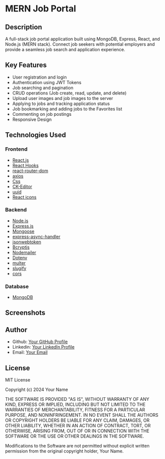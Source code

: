 # MERN Job Portal

## Description

A full-stack job portal application built using MongoDB, Express, React, and Node.js (MERN stack). Connect job seekers with potential employers and provide a seamless job search and application experience.

## Key Features

- User registration and login
- Authentication using JWT Tokens
- Job searching and pagination
- CRUD operations (Job create, read, update, and delete)
- Upload user images and job images to the server
- Applying to jobs and tracking application status
- Job bookmarking and adding jobs to the Favorites list
- Commenting on job postings
- Responsive Design

## Technologies Used

### Frontend

- [React.js](https://www.npmjs.com/package/react)
- [React Hooks](https://reactjs.org/docs/hooks-intro.html)
- [react-router-dom](https://www.npmjs.com/package/react-router-dom)
- [axios](https://www.npmjs.com/package/axios)
- [Css](https://developer.mozilla.org/en-US/docs/Web/CSS)
- [CK-Editor](https://ckeditor.com/docs/ckeditor5/latest/builds/guides/integration/frameworks/react.html)
- [uuid](https://www.npmjs.com/package/uuid)
- [React icons](https://react-icons.github.io/react-icons/)

### Backend

- [Node.js](https://nodejs.org/en/)
- [Express.js](https://www.npmjs.com/package/express)
- [Mongoose](https://mongoosejs.com/)
- [express-async-handler](https://www.npmjs.com/package/express-async-handler)
- [jsonwebtoken](https://www.npmjs.com/package/jsonwebtoken)
- [Bcryptjs](https://www.npmjs.com/package/bcryptjs)
- [Nodemailer](https://nodemailer.com/about/)
- [Dotenv](https://www.npmjs.com/package/dotenv)
- [multer](https://www.npmjs.com/package/multer)
- [slugify](https://www.npmjs.com/package/slugify)
- [cors](https://www.npmjs.com/package/cors)

### Database

- [MongoDB](https://www.mongodb.com/)

## Screenshots

<!-- Include screenshots of your application -->

## Author

- Github: [Your GitHub Profile](https://github.com/yourusername)
- Linkedin: [Your LinkedIn Profile](https://www.linkedin.com/in/yourlinkedin)
- Email: [Your Email](mailto:youremail@example.com)

## License

MIT License

Copyright (c) 2024 Your Name

THE SOFTWARE IS PROVIDED "AS IS", WITHOUT WARRANTY OF ANY KIND, EXPRESS OR
IMPLIED, INCLUDING BUT NOT LIMITED TO THE WARRANTIES OF MERCHANTABILITY,
FITNESS FOR A PARTICULAR PURPOSE, AND NONINFRINGEMENT. IN NO EVENT SHALL THE
AUTHORS OR COPYRIGHT HOLDERS BE LIABLE FOR ANY CLAIM, DAMAGES, OR OTHER
LIABILITY, WHETHER IN AN ACTION OF CONTRACT, TORT, OR OTHERWISE, ARISING FROM,
OUT OF OR IN CONNECTION WITH THE SOFTWARE OR THE USE OR OTHER DEALINGS IN THE
SOFTWARE.

Modifications to the Software are not permitted without explicit written
permission from the original copyright holder, Your Name.
